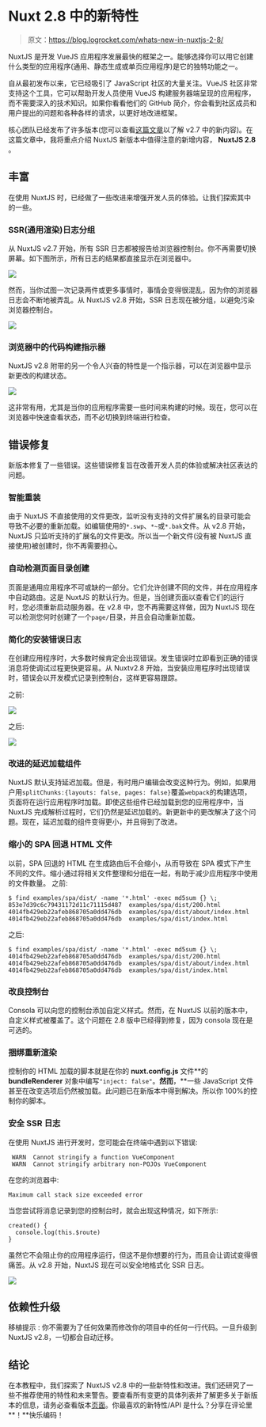 # Nuxt 2.8 中的新特性

> 原文：<https://blog.logrocket.com/whats-new-in-nuxtjs-2-8/>

NuxtJS 是开发 VueJS 应用程序发展最快的框架之一。能够选择你可以用它创建什么类型的应用程序(通用、静态生成或单页应用程序)是它的独特功能之一。

自从最初发布以来，它已经吸引了 JavaScript 社区的大量关注。VueJS 社区非常支持这个工具，它可以帮助开发人员使用 VueJS 构建服务器端呈现的应用程序，而不需要深入的技术知识。如果你看看他们的 GitHub 简介，你会看到社区成员和用户提出的问题和各种各样的请求，以更好地改进框架。

核心团队已经发布了许多版本(您可以查看[这篇文章](https://blog.logrocket.com/whats-new-in-nuxt-2-7/)以了解 v2.7 中的新内容)。在这篇文章中，我将重点介绍 NuxtJS 新版本中值得注意的新增内容， **NuxtJS 2.8** 。

## 丰富

在使用 NuxtJS 时，已经做了一些改进来增强开发人员的体验。让我们探索其中的一些。

### SSR(通用渲染)日志分组

从 NuxtJS v2.7 开始，所有 SSR 日志都被报告给浏览器控制台。你不再需要切换屏幕。如下图所示，所有日志的结果都直接显示在浏览器中。

![](img/dcc11f980cc215513263bb74ddcaac2c.png)

然而，当你试图一次记录两件或更多事情时，事情会变得很混乱，因为你的浏览器日志会不断地被弄乱。从 NuxtJS v2.8 开始，SSR 日志现在被分组，以避免污染浏览器控制台。

![](img/5ff513fa75a99d427a9e55f26413a0ae.png)

### 浏览器中的代码构建指示器

NuxtJS v2.8 附带的另一个令人兴奋的特性是一个指示器，可以在浏览器中显示新更改的构建状态。

![](img/4a8db5822ecf6fca9d2442471fc7e705.png)

这非常有用，尤其是当你的应用程序需要一些时间来构建的时候。现在，您可以在浏览器中快速查看状态，而不必切换到终端进行检查。

## 错误修复

新版本修复了一些错误。这些错误修复旨在改善开发人员的体验或解决社区表达的问题。

### **智能重装**

由于 NuxtJS 不直接使用的文件更改，监听没有支持的文件扩展名的目录可能会导致不必要的重新加载。如编辑使用的`*.swp`、`*~`或`*.bak`文件。从 v2.8 开始，NuxtJS 只监听支持的扩展名的文件更改。所以当一个新文件(没有被 NuxtJS 直接使用)被创建时，你不再需要担心。

### **自动检测页面目录创建**

页面是通用应用程序不可或缺的一部分。它们允许创建不同的文件，并在应用程序中自动路由。这是 NuxtJS 的默认行为。但是，当创建页面以查看它们的运行时，您必须重新启动服务器。在 v2.8 中，您不再需要这样做，因为 NuxtJS 现在可以检测您何时创建了一个`page/`目录，并且会自动重新加载。

### **简化的安装错误日志**

在创建应用程序时，大多数时候肯定会出现错误。发生错误时立即看到正确的错误消息将使调试过程更快更容易。从 Nuxtv2.8 开始，当安装应用程序时出现错误时，错误会以开发模式记录到控制台，这样更容易跟踪。

之前:

![](img/49479afec3818717fcee78a30b983302.png)

之后:

![](img/03d4e947e5f3ba3a133290adfc4df44d.png)

### 改进的延迟加载组件

NuxtJS 默认支持延迟加载。但是，有时用户编辑会改变这种行为。例如，如果用户用`splitChunks:{layouts: false, pages: false}`覆盖`webpack`的构建选项，页面将在运行应用程序时加载。即使这些组件已经加载到您的应用程序中，当 NuxtJS 完成解析过程时，它们仍然是延迟加载的。新更新中的更改解决了这个问题。现在，延迟加载的组件变得更小，并且得到了改进。

### **缩小的 SPA 回退 HTML 文件**

以前，SPA 回退的 HTML 在生成路由后不会缩小，从而导致在 SPA 模式下产生不同的文件。缩小通过将相关文件整理和分组在一起，有助于减少应用程序中使用的文件数量。
之前:

```
$ find examples/spa/dist/ -name '*.html' -exec md5sum {} \;
853e7d39c6c79431172d11c71115d487  examples/spa/dist/200.html
4014fb429eb22afeb868705a0dd476db  examples/spa/dist/about/index.html
4014fb429eb22afeb868705a0dd476db  examples/spa/dist/index.html
```

之后:

```
$ find examples/spa/dist/ -name '*.html' -exec md5sum {} \;
4014fb429eb22afeb868705a0dd476db  examples/spa/dist/200.html
4014fb429eb22afeb868705a0dd476db  examples/spa/dist/about/index.html
4014fb429eb22afeb868705a0dd476db  examples/spa/dist/index.html
```

### **改良控制台**

Consola 可以向您的控制台添加自定义样式。然而，在 NuxtJS 以前的版本中，自定义样式被覆盖了。这个问题在 2.8 版中已经得到修复，因为 consola 现在是可选的。

### **捆绑重新渲染**

控制你的 HTML 加载的脚本就是在你的 **nuxt.config.js** 文件**的 **bundleRenderer** 对象中编写`"inject: false"`。**然而**，**一些 JavaScript 文件甚至在改变选项后仍然被加载。此问题已在新版本中得到解决。所以你 100%的控制你的脚本。

### **安全 SSR 日志**

在使用 NuxtJS 进行开发时，您可能会在终端中遇到以下错误:

```
 WARN  Cannot stringify a function VueComponent                                                                          
 WARN  Cannot stringify arbitrary non-POJOs VueComponent 
```

在您的浏览器中:

```
Maximum call stack size exceeded error
```

当您尝试将消息记录到您的控制台时，就会出现这种情况，如下所示:

```
created() {
  console.log(this.$route)
}
```

虽然它不会阻止你的应用程序运行，但这不是你想要的行为，而且会让调试变得很痛苦。从 v2.8 开始，NuxtJS 现在可以安全地格式化 SSR 日志。

![](img/dddb8900ce843d9b56c0b09c0fd8e82f.png)

## 依赖性升级

移植提示 : 你不需要为了任何效果而修改你的项目中的任何一行代码。一旦升级到 NuxtJS v2.8，一切都会自动迁移。

## 结论

在本教程中，我们探索了 NuxtJS v2.8 中的一些新特性和改进。我们还研究了一些不推荐使用的特性和未来警告。要查看所有变更的具体列表并了解更多关于新版本的信息，请务必查看版本[页面](https://github.com/nuxt/nuxt.js/releases)。你最喜欢的新特性/API 是什么？分享在评论里**！**快乐编码！